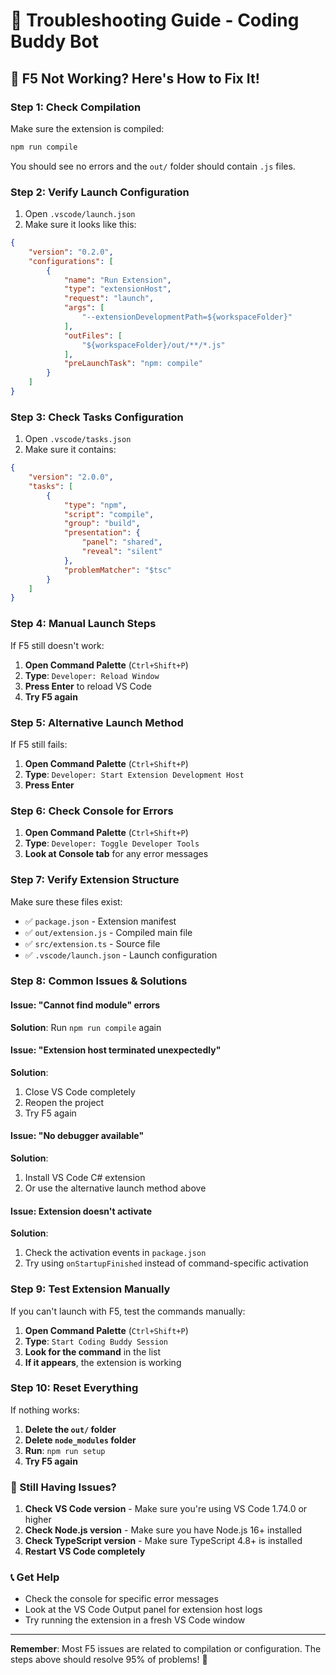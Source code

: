 # 🔧 Troubleshooting Guide - Coding Buddy Bot

## 🚨 F5 Not Working? Here's How to Fix It!

### **Step 1: Check Compilation**
Make sure the extension is compiled:
```bash
npm run compile
```
You should see no errors and the `out/` folder should contain `.js` files.

### **Step 2: Verify Launch Configuration**
1. Open `.vscode/launch.json`
2. Make sure it looks like this:
```json
{
    "version": "0.2.0",
    "configurations": [
        {
            "name": "Run Extension",
            "type": "extensionHost",
            "request": "launch",
            "args": [
                "--extensionDevelopmentPath=${workspaceFolder}"
            ],
            "outFiles": [
                "${workspaceFolder}/out/**/*.js"
            ],
            "preLaunchTask": "npm: compile"
        }
    ]
}
```

### **Step 3: Check Tasks Configuration**
1. Open `.vscode/tasks.json`
2. Make sure it contains:
```json
{
    "version": "2.0.0",
    "tasks": [
        {
            "type": "npm",
            "script": "compile",
            "group": "build",
            "presentation": {
                "panel": "shared",
                "reveal": "silent"
            },
            "problemMatcher": "$tsc"
        }
    ]
}
```

### **Step 4: Manual Launch Steps**
If F5 still doesn't work:

1. **Open Command Palette** (`Ctrl+Shift+P`)
2. **Type**: `Developer: Reload Window`
3. **Press Enter** to reload VS Code
4. **Try F5 again**

### **Step 5: Alternative Launch Method**
If F5 still fails:

1. **Open Command Palette** (`Ctrl+Shift+P`)
2. **Type**: `Developer: Start Extension Development Host`
3. **Press Enter**

### **Step 6: Check Console for Errors**
1. **Open Command Palette** (`Ctrl+Shift+P`)
2. **Type**: `Developer: Toggle Developer Tools`
3. **Look at Console tab** for any error messages

### **Step 7: Verify Extension Structure**
Make sure these files exist:
- ✅ `package.json` - Extension manifest
- ✅ `out/extension.js` - Compiled main file
- ✅ `src/extension.ts` - Source file
- ✅ `.vscode/launch.json` - Launch configuration

### **Step 8: Common Issues & Solutions**

#### **Issue: "Cannot find module" errors**
**Solution**: Run `npm run compile` again

#### **Issue: "Extension host terminated unexpectedly"**
**Solution**: 
1. Close VS Code completely
2. Reopen the project
3. Try F5 again

#### **Issue: "No debugger available"**
**Solution**: 
1. Install VS Code C# extension
2. Or use the alternative launch method above

#### **Issue: Extension doesn't activate**
**Solution**: 
1. Check the activation events in `package.json`
2. Try using `onStartupFinished` instead of command-specific activation

### **Step 9: Test Extension Manually**
If you can't launch with F5, test the commands manually:

1. **Open Command Palette** (`Ctrl+Shift+P`)
2. **Type**: `Start Coding Buddy Session`
3. **Look for the command** in the list
4. **If it appears**, the extension is working

### **Step 10: Reset Everything**
If nothing works:

1. **Delete the `out/` folder**
2. **Delete `node_modules` folder**
3. **Run**: `npm run setup`
4. **Try F5 again**

### **🎯 Still Having Issues?**

1. **Check VS Code version** - Make sure you're using VS Code 1.74.0 or higher
2. **Check Node.js version** - Make sure you have Node.js 16+ installed
3. **Check TypeScript version** - Make sure TypeScript 4.8+ is installed
4. **Restart VS Code completely**

### **📞 Get Help**
- Check the console for specific error messages
- Look at the VS Code Output panel for extension host logs
- Try running the extension in a fresh VS Code window

---

**Remember**: Most F5 issues are related to compilation or configuration. The steps above should resolve 95% of problems! 🚀
